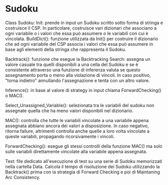 # Sudoku

Class Sudoku: 
Init:
prende in input un Sudoku scritto sotto forma di stringa e costruisce il CSP. In particolare, costruisce vari dizionari che associano a ogni variabile o i valori che essa può assumere o le variabili con cui è vincolata. 
BuildDict():
funzione utilizzata da Init() per costruire il dizionario che ad ogni variabile del CSP associa i valori che essa può assumere in base agli elementi della stringa che rappresenta il Sudoku.

Backtrack():
funzione che esegue la Backtracking Search: assegna un valore casuale tra quelli disponibili a una cella del Sudoku e se è consistente attraverso una funzione di inferenza valuta se questo assegnamento porta o meno alla violazione di vincoli. In caso positivo, "torna indietro" annullando l'assegnazione e tenta con un altro valore.

Inference():
in base al valore di strategy in input chiama ForwardChecking() o MAC().

Select_Unassigned_Variable():
selezionata tra le variabili del sudoku non assegnate quella che ha meno valori disponibili nel dizionario.

MAC():
controlla che tutte le variabili vincolate a una variabile appena assegnata abbiano ancora dei valori a disposizione. In caso negativo, ritorna failure, altrimenti controlla anche quelle a loro volta vincolate a queste variabili, propagando ricorsivamente i vincoli.

ForwardChecking():
esegue gli stessi controlli della funzione MAC() ma solo sulle variabili direttamente vincolate alla variabile appena assegnata.

Test:
file dedicato all'esecuzione di test su una serie di Sudoku memorizzati nella cartella Data. 
Calcola il tempo di risoluzione dei Sudoku utilizzando la Backtrack() prima con la strategia di Forward Checking e poi di Maintaning Arc Consistency.





